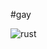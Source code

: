 #gay

![rust](https://github.com/madeline-dw/maddyshell/assets/94198145/5469f7af-b9ec-4f7f-8874-672e3c055122)
